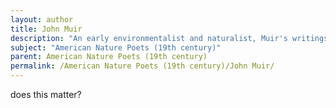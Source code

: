 ```yaml
---
layout: author
title: John Muir
description: "An early environmentalist and naturalist, Muir's writings and essays often reflect his passion for nature, emphasizing the importance of conservation."
subject: "American Nature Poets (19th century)"
parent: American Nature Poets (19th century)
permalink: /American Nature Poets (19th century)/John Muir/
---
```


does this matter?

